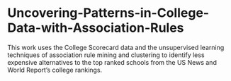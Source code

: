 # Uncovering-Patterns-in-College-Data-with-Association-Rules
This work uses the College Scorecard data and the unsupervised learning techniques of association rule mining and clustering to identify less expensive alternatives to the top ranked schools from the US News and World Report’s college rankings.
